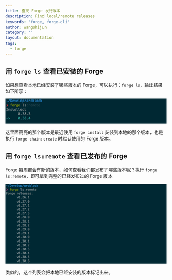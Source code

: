 ```yaml
---
title: 查找 Forge 发行版本
description: Find local/remote releases
keywords: 'forge, forge-cli'
author: wangshijun
category: ''
layout: documentation
tags:
  - forge
---
```


## 用 `forge ls` 查看已安装的 Forge

如果想查看本地已经安装了哪些版本的 Forge，可以执行：`forge ls`，输出结果如下所示：

![](./images/forge-ls.png)

这里面高亮的那个版本是最近使用 `forge install` 安装到本地的那个版本，也是执行 `forge chain:create` 时默认使用的 Forge 版本。

## 用 `forge ls:remote` 查看已发布的 Forge

Forge 每周都会有新的版本，如何查看我们都发布了哪些版本呢？执行 `forge ls:remote`，即可拿到完整的已经发布过的 Forge 版本

![](./images/forge-ls-remote.png)

类似的，这个列表会把本地已经安装的版本标记出来。
